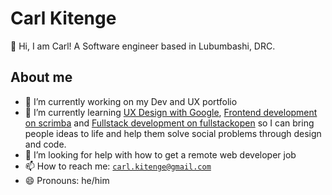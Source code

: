 # Carl Kitenge
👋 Hi, I am Carl! A Software engineer based in Lubumbashi, DRC. 

## About me

- 🔭 I’m currently working on my Dev and UX portfolio 
- 🌱 I’m currently learning [UX Design with Google](https://grow.google/uxdesign/), [Frontend development on scrimba](https://scrimba.com/learn/frontend) and [Fullstack development on fullstackopen](https://fullstackopen.com/en/) so I can bring people ideas to life and help them solve social problems through design and code.
- 🤔 I’m looking for help with how to get a remote web developer job
- 📫 How to reach me: [`carl.kitenge@gmail.com`](mailto:carl.kitenge@gmail.com)
- 😄 Pronouns: he/him
